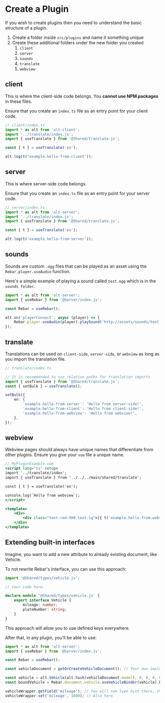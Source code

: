 # Create a Plugin

If you wish to create plugins then you need to understand the basic structure of a plugin.

1. Create a folder inside `src/plugins` and name it something unique
2. Create these additional folders under the new folder you created
    1. `client`
    2. `server`
    3. `sounds`
    4. `translate`
    5. `webview`

## client

This is where the client-side code belongs. You **cannot use NPM packages** in these files.

Ensure that you create an `index.ts` file as an entry point for your client code.

```ts
// client/index.ts
import * as alt from 'alt-client';
import '../translate/index.js';
import { useTranslate } from '@Shared/translate.js';

const { t } = useTranslate('en');

alt.log(t('example.hello-from-client'));
```

## server

This is where server-side code belongs.

Ensure that you create an `index.ts` file as an entry point for your server code.

```ts
// server/index.ts
import * as alt from 'alt-server';
import '../translate/index.js';
import { useTranslate } from '@Shared/translate.js';

const { t } = useTranslate('en');

alt.log(t('example.hello-from-server'));
```

## sounds

Sounds are custom `.ogg` files that can be played as an asset using the `Rebar.player.useAudio` function.

Here's a simple example of playing a sound called `test.ogg` which is in the `sounds folder`.

```ts
import * as alt from 'alt-server';
import { useRebar } from '@Server/index.js';

const Rebar = useRebar();

alt.on('playerConnect', async (player) => {
    Rebar.player.useAudio(player).playSound('http://assets/sounds/test.ogg');
});
```

## translate

Translations can be used on `client-side`, `server-side`, or `webview` as long as you import the translation file.

```ts
// translate/index.ts

// It is recommended to use relative paths for translation imports
import { useTranslate } from '@Shared/translate.js';
const { setBulk } = useTranslate();

setBulk({
    en: {
        'example.hello-from-server': 'Hello from server-side!',
        'example.hello-from-client': 'Hello from client-side!',
        'example.hello-from-webview': 'Hello from webview!',
    },
});
```

## webview

Webview pages should always have unique names that differentiate from other plugins. Ensure you give your `vue` file a unique name.

```jsx
// MyPluginExample.vue
<script lang="ts" setup>
import '../translate/index';
import { useTranslate } from '../../../main/shared/translate';

const { t } = useTranslate('en');

console.log(`Hello from webview`);
</script>

<template>
    <div>
        <div class="text-red-500 text-lg">{{ t('example.hello-from-webview') }}</div>
    </div>
</template>
```

## Extending built-in interfaces

Imagine, you want to add a new attribute to already existing document, like Vehicle.

To not rewrite Rebar's interface, you can use this approach:

```ts /plugins/my-awesome-plugin/server/index.ts
import '@Shared/types/vehicle.js';

// Your code here.

declare module '@Shared/types/vehicle.js' {
    export interface Vehicle {
        mileage: number;
        plateNumber: string;
    }
}
```

This approach will allow you to use defined keys everywhere.

After that, in any plugin, you'll be able to use:

```ts /plugins/my-new-plugin/server/index.ts
import * as alt from 'alt-server';
import { useRebar } from '@Server/index.js';

const Rebar = useRebar();

const vehicleDocument = getOrCreateVehicleDocument(); // Your own implementation

const vehicle = alt.Vehicle(alt.hash(vehicleDocument.model), 0, 0, 0, 0, 0, 0);
const boundVehicle = Rebar.document.vehicle.useVehicleBinder(vehicle).bind(vehicleDocument)

vehicleWrapper.getField('mileage'); // You will see type hint there, that you're able to use 'mileage' and 'plateNumber'.
vehicleWrapper.set('mileage', 1000); // Also here
```
